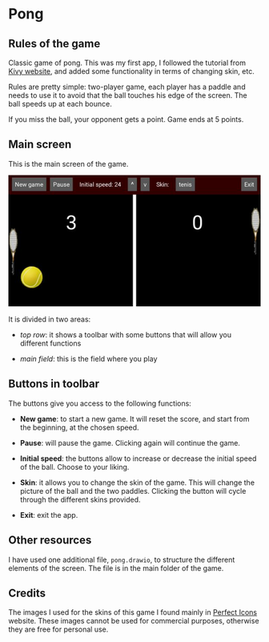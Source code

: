 # Pong

## Rules of the game

Classic game of pong. This was my first app, I followed the tutorial from [Kivy website](https://kivy.org), and added some functionality in terms of changing skin, etc.

Rules are pretty simple: two-player game, each player has a paddle and needs to use it to avoid that the ball touches his edge of the screen. The ball speeds up at each bounce.

If you miss the ball, your opponent gets a point. Game ends at 5 points.

## Main screen

This is the main screen of the game.

![screenshot](../img/pong_screen.jpg)

It is divided in two areas:

- _top row_: it shows a toolbar with some buttons that will allow you different functions

- _main field_: this is the field where you play


## Buttons in toolbar

The buttons give you access to the following functions:

  - **New game**: to start a new game. It will reset the score, and start from the beginning, at the chosen speed.

  - **Pause**: will pause the game. Clicking again will continue the game.

  - **Initial speed**: the buttons allow to increase or decrease the initial speed of the ball. Choose to your liking.

  - **Skin**: it allows you to change the skin of the game. This will change the picture of the ball and the two paddles. Clicking the button will cycle through the different skins provided.

  - **Exit**: exit the app.

## Other resources

I have used one additional file, `pong.drawio`, to structure the different elements of the screen. The file is in the main folder of the game.


## Credits

The images I used for the skins of this game I found mainly in [Perfect Icons](http://www.perfect-icons.com/index.htm) website. These images cannot be used for commercial purposes, otherwise they are free for personal use.

